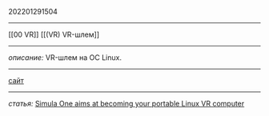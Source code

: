 202201291504
***
[[00 VR]] [[(VR) VR-шлем]]
***
*описание:*
VR-шлем на ОС Linux.
***
[сайт](https://simulavr.com)
***
*статья:*
[Simula One aims at becoming your portable Linux VR computer](https://skarredghost.com/2022/01/28/simulavr-simula-one-linux-vr/)